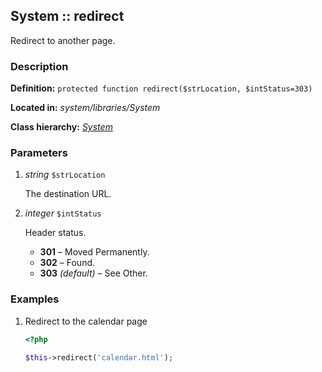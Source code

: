 
System :: redirect
-------------------------------------------

Redirect to another page.


### Description ###

**Definition:** `protected function redirect($strLocation, $intStatus=303)`

**Located in:** *system/libraries/System*

**Class hierarchy:** *[System](../System.md)*


### Parameters ###

1. *string* `$strLocation`

	The destination URL.

2. *integer* `$intStatus`

	Header status.
	- **301** – 
		Moved Permanently.
	- **302** – 
		Found.
	- **303** *(default)* – 
		See Other.


### Examples ###

1. Redirect to the calendar page

	```php
	<?php

	$this->redirect('calendar.html');
	```

